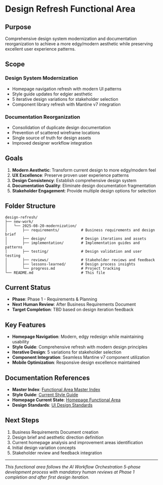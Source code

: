 # Design Refresh Functional Area
<!-- Last Updated: 2025-08-20 -->
<!-- Version: 1.0 -->
<!-- Owner: Design Team -->
<!-- Status: Active Development -->

## Purpose
Comprehensive design system modernization and documentation reorganization to achieve a more edgy/modern aesthetic while preserving excellent user experience patterns.

## Scope
### Design System Modernization
- Homepage navigation refresh with modern UI patterns
- Style guide updates for edgier aesthetic
- 5 iterative design variations for stakeholder selection
- Component library refresh with Mantine v7 integration

### Documentation Reorganization
- Consolidation of duplicate design documentation
- Prevention of scattered wireframe locations
- Single source of truth for design assets
- Improved designer workflow integration

## Goals
1. **Modern Aesthetic**: Transform current design to more edgy/modern feel
2. **UX Excellence**: Preserve proven user experience patterns
3. **Design Consistency**: Establish comprehensive design system
4. **Documentation Quality**: Eliminate design documentation fragmentation
5. **Stakeholder Engagement**: Provide multiple design options for selection

## Folder Structure
```
design-refresh/
├── new-work/
│   └── 2025-08-20-modernization/
│       ├── requirements/          # Business requirements and design brief
│       ├── design/                # Design iterations and assets
│       ├── implementation/        # Implementation guides and patterns
│       ├── testing/               # Design validation and user testing
│       ├── reviews/               # Stakeholder reviews and feedback
│       ├── lessons-learned/       # Design process insights
│       └── progress.md            # Project tracking
└── README.md                      # This file
```

## Current Status
- **Phase**: Phase 1 - Requirements & Planning
- **Next Human Review**: After Business Requirements Document
- **Target Completion**: TBD based on design iteration feedback

## Key Features
- **Homepage Navigation**: Modern, edgy redesign while maintaining usability
- **Style Guide**: Comprehensive refresh with modern design principles
- **Iterative Design**: 5 variations for stakeholder selection
- **Component Integration**: Seamless Mantine v7 component utilization
- **Mobile Optimization**: Responsive design excellence maintained

## Documentation References
- **Master Index**: [Functional Area Master Index](/docs/architecture/functional-area-master-index.md)
- **Style Guide**: [Current Style Guide](/docs/design/style-guide/)
- **Homepage Current State**: [Homepage Functional Area](/docs/functional-areas/homepage/)
- **Design Standards**: [UI Design Standards](/docs/standards-processes/ui-design-standards/)

## Next Steps
1. Business Requirements Document creation
2. Design brief and aesthetic direction definition
3. Current homepage analysis and improvement areas identification
4. Initial design variation concepts
5. Stakeholder review and feedback integration

---
*This functional area follows the AI Workflow Orchestration 5-phase development process with mandatory human reviews at Phase 1 completion and after first design iteration.*